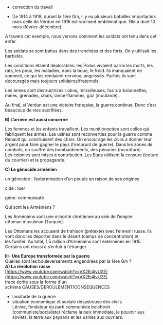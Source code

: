 - correction du travail

* De 1914 à 1918, durant la 1ère Gm, il y eu plusieurs batailles importantes mais celle de Verdun en 1916 est vraiment emblématique. Elle a duré 10 mois (février-décembre).

A travers cet exemple, nous verrons comment les soldats ont tenu dans cet enfer.

Les soldats se sont battus dans des tranchées et des forts. On y utilisait les barbelés.

Les conditions étaient déplorables: les Poilus vivaient parmi les morts, les rats, les poux, les maladies, dans la boue, le froid. Ils manquaient de sommeil, ce qui les rendaient nerveux, angoissés. Parfois ils sont découragés mais toujours solidaires/fraternels.

Les armes sont destructrices : obus, mitrailleuses, fusils à baïonnettes, mines, grenades, chars, lance-flammes, gaz (moutarde).

Au final, si Verdun est une victoire française, la guerre continue. Donc c’est beaucoup de vies sacrifiées.

**B) L’arrière est aussi concerné**

Les femmes et les enfants travaillent. Les munitionnettes sont celles qui fabriquent les armes. Les usines sont reconverties pour la guerre comme Renault qui construisent des chars. On encourage les civils à donner leur argent pour faire gagner le pays (l’emprunt de guerre). Dans les zones de combats, on souffre des bombardements, des pénuries (nourriture). Les colonies sont mises à contribution. Les Etats utilisent la censure (lecture du courrier) et la propagande.

**C) Le génocide arménien**

un génocide : l’extermination d’un peuple en raison de ses origines

cide : tuer

geno: communauté

Qui sont les Arméniens ?

Les Arméniens sont une minorité chrétienne au sein de l’empire ottoman musulman (Turquie).

Les Ottomans les accusent de trahison (prétexte) avec l’ennemi russe. Ils vont donc les déporter dans le désert (camps de concentration) et les fusiller. Au total, 1,5 million d’Arméniens sont exterminés en 1915. Certains ont réussi à s’enfuir à l’étranger.

**III- Une Europe transformée par la guerre**  
Quelles sont les bouleversements engendrées par la 1ère Gm ?  
**A) La révolution russe**  
[https://www.youtube.com/watch?v=VX2Ei4jvU2E](https://www.youtube.com/watch?v=VX2Ei4jvU2E)  
trace écrite sous la forme d'un  
schéma CAUSES/DEROULEMENT/CONSEQUENCES  
- lassitude de la guerre  
- situation économique et sociale désastreuse des civils  
Lénine, fondateur du parti communiste bolchevik (communiste/socialiste) réclame la paix immédiate, le pouvoir aux soviets, la terre aux paysans et les usines aux ouvriers.